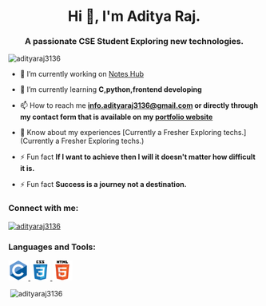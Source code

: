 <h1 align="center">Hi 👋, I'm Aditya Raj.</h1>
<h3 align="center">A passionate CSE Student Exploring new technologies.</h3>

<p align="left"> <img src="https://komarev.com/ghpvc/?username=adityaraj3136&label=Profile%20views&color=0e75b6&style=flat" alt="adityaraj3136" /> </p>

- 🔭 I’m currently working on [Notes Hub](https://adityaraj3136.github.io)

- 🌱 I’m currently learning **C,python,frontend developing**

- 📫 How to reach me **info.adityaraj3136@gmail.com or directly through my contact form that is available on my [portfolio website](https://adityaraj3136.github.io/adityatechlab/)**

- 📄 Know about my experiences [Currently a Fresher Exploring techs.](Currently a Fresher Exploring techs.)

- ⚡ Fun fact **If I want to achieve then I will it doesn't matter how difficult it is.**
- ⚡ Fun fact **Success is a journey not a destination.**


<h3 align="left">Connect with me:</h3>
<p align="left">
<a href="https://linkedin.com/in/adityaraj3136" target="blank"><img align="center" src="https://raw.githubusercontent.com/rahuldkjain/github-profile-readme-generator/master/src/images/icons/Social/linked-in-alt.svg" alt="adityaraj3136" height="30" width="40" /></a>
</p>

<h3 align="left">Languages and Tools:</h3>
<p align="left"> <a href="https://www.cprogramming.com/" target="_blank" rel="noreferrer"> <img src="https://raw.githubusercontent.com/devicons/devicon/master/icons/c/c-original.svg" alt="c" width="40" height="40"/> </a> <a href="https://www.w3schools.com/css/" target="_blank" rel="noreferrer"> <img src="https://raw.githubusercontent.com/devicons/devicon/master/icons/css3/css3-original-wordmark.svg" alt="css3" width="40" height="40"/> </a> <a href="https://www.w3.org/html/" target="_blank" rel="noreferrer"> <img src="https://raw.githubusercontent.com/devicons/devicon/master/icons/html5/html5-original-wordmark.svg" alt="html5" width="40" height="40"/> </a> </p>

<p>&nbsp;<img align="center" src="https://github-readme-stats.vercel.app/api?username=adityaraj3136&show_icons=false&locale=en" alt="adityaraj3136" /></p>
